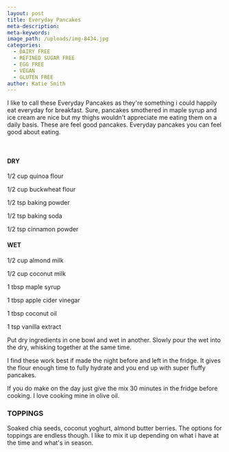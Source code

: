 ```yaml
---
layout: post
title: Everyday Pancakes
meta-description:
meta-keywords:
image_path: /uploads/img-8434.jpg
categories:
  - DAIRY FREE
  - REFINED SUGAR FREE
  - EGG FREE
  - VEGAN
  - GLUTEN FREE
author: Katie Smith
---
```


I like to call these Everyday Pancakes as they're something i could happily eat everyday for breakfast. Sure, pancakes smothered in maple syrup and ice cream are nice but my thighs wouldn't appreciate me eating them on a daily basis. These are feel good pancakes. Everyday pancakes you can feel good about eating.

&nbsp;

#### **DRY**

1/2 cup quinoa flour

1/2 cup buckwheat flour

1/2 tsp baking powder

1/2 tsp baking soda

1/2 tsp cinnamon powder

#### WET

1/2 cup almond milk

1/2 cup coconut milk

1 tbsp maple syrup

1 tbsp apple cider vinegar

1 tbsp coconut oil

1 tsp vanilla extract

Put dry ingredients in one bowl and wet in another. Slowly pour the wet into the dry, whisking together at the same time.

I find these work best if made the night before and left in the fridge. It gives the flour enough time to fully hydrate and you end up with super fluffy pancakes.

If you do make on the day just give the mix 30 minutes in the fridge before cooking. I love cooking mine in olive oil.

### TOPPINGS

Soaked chia seeds, coconut yoghurt, almond butter berries. The options for toppings are endless though. I like to mix it up depending on what i have at the time and what's in season.

&nbsp;